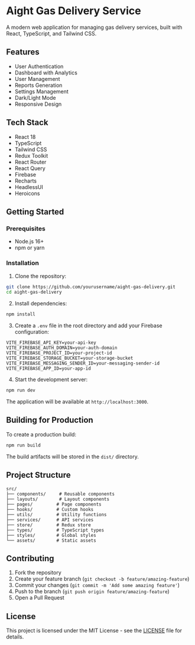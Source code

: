 # Aight Gas Delivery Service

A modern web application for managing gas delivery services, built with React, TypeScript, and Tailwind CSS.

## Features

- User Authentication
- Dashboard with Analytics
- User Management
- Reports Generation
- Settings Management
- Dark/Light Mode
- Responsive Design

## Tech Stack

- React 18
- TypeScript
- Tailwind CSS
- Redux Toolkit
- React Router
- React Query
- Firebase
- Recharts
- HeadlessUI
- Heroicons

## Getting Started

### Prerequisites

- Node.js 16+
- npm or yarn

### Installation

1. Clone the repository:
```bash
git clone https://github.com/yourusername/aight-gas-delivery.git
cd aight-gas-delivery
```

2. Install dependencies:
```bash
npm install
```

3. Create a `.env` file in the root directory and add your Firebase configuration:
```env
VITE_FIREBASE_API_KEY=your-api-key
VITE_FIREBASE_AUTH_DOMAIN=your-auth-domain
VITE_FIREBASE_PROJECT_ID=your-project-id
VITE_FIREBASE_STORAGE_BUCKET=your-storage-bucket
VITE_FIREBASE_MESSAGING_SENDER_ID=your-messaging-sender-id
VITE_FIREBASE_APP_ID=your-app-id
```

4. Start the development server:
```bash
npm run dev
```

The application will be available at `http://localhost:3000`.

## Building for Production

To create a production build:

```bash
npm run build
```

The build artifacts will be stored in the `dist/` directory.

## Project Structure

```
src/
├── components/     # Reusable components
├── layouts/        # Layout components
├── pages/         # Page components
├── hooks/         # Custom hooks
├── utils/         # Utility functions
├── services/      # API services
├── store/         # Redux store
├── types/         # TypeScript types
├── styles/        # Global styles
└── assets/        # Static assets
```

## Contributing

1. Fork the repository
2. Create your feature branch (`git checkout -b feature/amazing-feature`)
3. Commit your changes (`git commit -m 'Add some amazing feature'`)
4. Push to the branch (`git push origin feature/amazing-feature`)
5. Open a Pull Request

## License

This project is licensed under the MIT License - see the [LICENSE](LICENSE) file for details. 